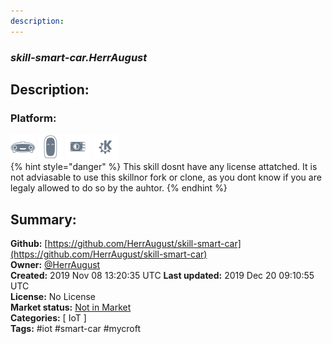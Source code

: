 ```yaml
---
description: 
---
```


### _skill-smart-car.HerrAugust_  
## Description:  
  
  
### Platform:  
 ![Mark I](../.gitbook/assets/mark-1-icon.png)  ![Mark II](../.gitbook/assets/mark-2-icon.png)  ![Picroft](../.gitbook/assets/picroft-icon.png)  ![plasmoid](../.gitbook/assets/kde.png)   
{% hint style="danger" %}
This skill dosnt have any license attatched. It is not adviasable to use this skillnor fork or clone, as you dont know if you are legaly allowed to do so by the auhtor.
{% endhint %}
  
## Summary:  
**Github:** [https://github.com/HerrAugust/skill-smart-car](https://github.com/HerrAugust/skill-smart-car)  
**Owner:** [@HerrAugust](https://github.com/HerrAugust)  
**Created:** 2019 Nov 08 13:20:35 UTC  **Last updated:** 2019 Dec 20 09:10:55 UTC  
**License:** No License  
**Market status:** [Not in Market](https://market.mycroft.ai/skill/)  
**Categories:** [ IoT ]   
**Tags:** \#iot \#smart-car \#mycroft   
